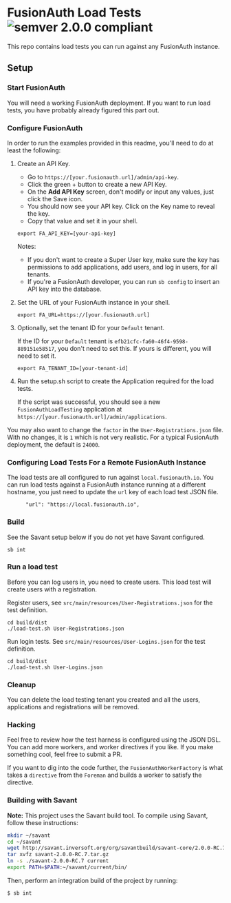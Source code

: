 # FusionAuth Load Tests ![semver 2.0.0 compliant](http://img.shields.io/badge/semver-2.0.0-brightgreen.svg?style=flat-square)

This repo contains load tests you can run against any FusionAuth instance.

## Setup

### Start FusionAuth

You will need a working FusionAuth deployment. If you want to run load tests, you have probably already figured this part out.

### Configure FusionAuth

In order to run the examples provided in this readme, you'll need to do at least the following:

1. Create an API Key.

   - Go to `https://[your.fusionauth.url]/admin/api-key`.
   - Click the green + button to create a new API Key.
   - On the **Add API Key** screen, don't modify or input any values, just click the Save icon.
   - You should now see your API key. Click on the Key name to reveal the key.
   - Copy that value and set it in your shell.
   ```
   export FA_API_KEY=[your-api-key]
   ```

   Notes:
   * If you don't want to create a Super User key, make sure the key has permissions to add applications, add users, and log in users, for all tenants.
   * If you're a FusionAuth developer, you can run `sb config` to insert an API key into the database.

1. Set the URL of your FusionAuth instance in your shell.
   ```
   export FA_URL=https://[your.fusionauth.url]
   ```

1. Optionally, set the tenant ID for your `Default` tenant.

   If the ID for your `Default` tenant is `efb21cfc-fa60-46f4-9598-889151e58517`, you don't need to set this. If yours is different, you will need to set it.
   ```
   export FA_TENANT_ID=[your-tenant-id]
   ```

1. Run the setup.sh script to create the Application required for the load tests.

   If the script was successful, you should see a new `FusionAuthLoadTesting` application at `https://[your.fusionauth.url]/admin/applications`.



You may also want to change the `factor` in the `User-Registrations.json` file. With no changes, it is `1` which is not very realistic. For a typical FusionAuth deployment, the default is `24000`.

### Configuring Load Tests For a Remote FusionAuth Instance

The load tests are all configured to run against `local.fusionauth.io`. You can run load tests against a FusionAuth instance running at a different hostname, you just need to update the `url` key of each load test JSON file.

```
      "url": "https://local.fusionauth.io",
```


### Build

See the Savant setup below if you do not yet have Savant configured.

```
sb int
```



### Run a load test

Before you can log users in, you need to create users. This load test will create users with a registration. 

Register users, see `src/main/resources/User-Registrations.json` for the test definition.

````
cd build/dist
./load-test.sh User-Registrations.json
````


Run login tests. See `src/main/resources/User-Logins.json` for the test definition.

````
cd build/dist
./load-test.sh User-Logins.json
````

### Cleanup

You can delete the load testing tenant you created and all the users, applications and registrations will be removed.

### Hacking

Feel free to review how the test harness is configured using the JSON DSL. You can add more workers, and worker directives if you like. If you make something cool, feel free to submit a PR.

If you want to dig into the code further, the `FusionAuthWorkerFactory` is what takes a `directive` from the `Foreman` and builds a worker to satisfy the directive.  

### Building with Savant

**Note:** This project uses the Savant build tool. To compile using Savant, follow these instructions:

```bash
mkdir ~/savant
cd ~/savant
wget http://savant.inversoft.org/org/savantbuild/savant-core/2.0.0-RC.7/savant-2.0.0-RC.7.tar.gz
tar xvfz savant-2.0.0-RC.7.tar.gz
ln -s ./savant-2.0.0-RC.7 current
export PATH=$PATH:~/savant/current/bin/
```

Then, perform an integration build of the project by running:

```bash
$ sb int
```
